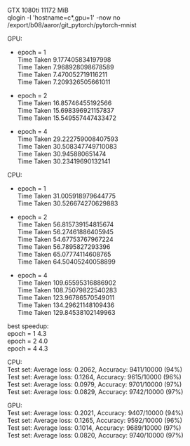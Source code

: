 GTX 1080ti  11172 MiB  
qlogin -l 'hostname=c*,gpu=1' -now no  
/export/b08/aaror/git_pytorch/pytorch-mnist  

GPU:  
 - epoch = 1  
Time Taken 9.177405834197998  
Time Taken 7.968928098678589  
Time Taken 7.470052719116211  
Time Taken 7.209326505661011  

- epoch = 2  
Time Taken 16.85746455192566  
Time Taken 15.698396921157837  
Time Taken 15.549557447433472  

- epoch = 4  
Time Taken 29.222759008407593  
Time Taken 30.508347749710083  
Time Taken 30.945880651474  
Time Taken 30.23419690132141  

CPU:  
- epoch = 1  
Time Taken 31.005918979644775  
Time Taken 30.526674270629883  

- epoch = 2  
Time Taken 56.815739154815674  
Time Taken 56.27461886405945  
Time Taken 54.67753767967224  
Time Taken 56.7895827293396  
Time Taken 65.07774114608765  
Time Taken 64.50405240058899  

- epoch = 4  
Time Taken 109.65595316886902  
Time Taken 108.75079822540283  
Time Taken 123.96786570549011  
Time Taken 134.29621148109436  
Time Taken 129.84538102149963  

best speedup:  
epoch = 1  4.3  
epoch = 2  4.0  
epoch = 4  4.3  

CPU:  
Test set: Average loss: 0.2062, Accuracy: 9411/10000 (94%)  
Test set: Average loss: 0.1264, Accuracy: 9615/10000 (96%)  
Test set: Average loss: 0.0979, Accuracy: 9701/10000 (97%)  
Test set: Average loss: 0.0829, Accuracy: 9742/10000 (97%)  

GPU:  
Test set: Average loss: 0.2021, Accuracy: 9407/10000 (94%)  
Test set: Average loss: 0.1265, Accuracy: 9592/10000 (96%)  
Test set: Average loss: 0.1014, Accuracy: 9689/10000 (97%)  
Test set: Average loss: 0.0820, Accuracy: 9740/10000 (97%)  

